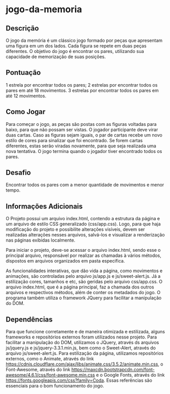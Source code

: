 # jogo-da-memoria

## Descrição

O jogo da memória é um clássico jogo formado por peças que apresentam uma figura em um dos lados. Cada figura se repete em duas peças diferentes. O objetivo do jogo é encontrar os pares, utilizando sua capacidade de memorização de suas posições.

## Pontuação

1 estrela por encontrar todos os pares;
2 estrelas por encontrar todos os pares em até 18 movimentos.
3 estrelas por encontrar todos os pares em até 12 movimentos.

## Como Jogar

Para começar o jogo, as peças são postas com as figuras voltadas para baixo, para que não possam ser vistas. O jogador participante deve virar duas cartas. Caso as figuras sejam iguais, o par de cartas recebe um novo estilo de cores para sinalizar que foi encontrado. Se forem cartas diferentes, estas serão viradas novamente, para que seja realizada uma nova tentativa. O jogo termina quando o jogador tiver encontrado todos os pares.

## Desafio
Encontrar todos os pares com a menor quantidade de movimentos e menor tempo.

## Informações Adicionais
O Projeto possui um arquivo index.html, contendo a estrutura da página e um arquivo de estilo CSS generalizado (css/app.css). Logo, para que haja modificação do projeto e possibilite alterações visíveis, devem ser realizadas alterações nesses arquivos, salvá-los e visualizar a renderização nas páginas exibidas localmente.

Para iniciar o projeto, deve-se acessar o arquivo index.html, sendo esse o principal arquivo, responsável por realizar as chamadas à vários métodos, dispostos em arquivos organizados em pasta especifica.

As funcionalidades interativas, que dão vida a página, como movimentos e animações, são controladas pelo arquivo js/app.js e js/sweet-alert.js. Já a estilização cores, tamanhos e etc, são geridas pelo arquivo css/app.css. O arquivo index.html, que é a página principal, faz a chamada dos outros arquivos e respectivos métodos, além de conter os metadados do jogo. O programa também utiliza o framework JQuery para facilitar a manipulação do DOM.

## Dependências
Para que funcione corretamente e de maneira otimizada e estilizada, alguns frameworks e repositórios externos foram utilizados nesse projeto.
Para facilitar a manipulação do DOM, utilizamos o JQuery, através ds arquivos js/jquery.js e js/jquery-3.3.1.min.js, bem como o Sweet-Alert, através do arquivo js/sweet-alert.js.
Para estilização da página, utilizamos repositórios externos, como o Animate, através do link https://cdnjs.cloudflare.com/ajax/libs/animate.css/3.5.2/animate.min.css, o Font-Awesome, através do link https://maxcdn.bootstrapcdn.com/font-awesome/4.6.1/css/font-awesome.min.css e o Google Fonts, através do link https://fonts.googleapis.com/css?family=Coda. 
Essas referências são essenciais para o bom funcionamento do jogo.


